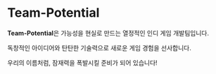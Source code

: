 # Team-Potential 

**Team-Potential**은 가능성을 현실로 만드는 열정적인 인디 게임 개발팀입니다.   

독창적인 아이디어와 탄탄한 기술력으로 새로운 게임 경험을 선사합니다.

우리의 이름처럼, 잠재력을 폭발시킬 준비가 되어 있습니다!
